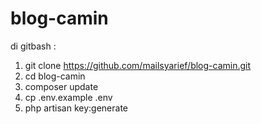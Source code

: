 # blog-camin

di gitbash :
1. git clone https://github.com/mailsyarief/blog-camin.git
2. cd blog-camin
3. composer update
4. cp .env.example .env
5. php artisan key:generate
